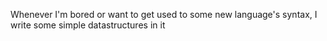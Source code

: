 Whenever I'm bored or want to get used to some new language's syntax, I write some simple datastructures in it
